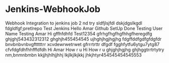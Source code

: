 # Jenkins-WebhookJob
Webhook Integration to jenkins job
2 nd try sldfjlsjfdl
dskjdgslkgdl
fdgldfgf;pretlrepo
Test Jenkins
Hello Amar Github SetUp Done
Testing User Name
Testing Amar
Hi
gffhfdhfd
Test12354
gfrhgfhgfhgfhhgfheregdfg
ghjghj543432312312
ghghjh455454545
ujhghjhgjhgjhg
fdgffddfgdfgfdgfdr
bnvbnbvnbvgftttttrr
xcvdewrwetrwet
gfrrrtrttr
dfgdf
fgghfytfu6ytgu7ytg87
cfvfdgfdhfhhfffdfdh
Hi Amar
How r u
Hi How r u
ghjghjhgjhg
ghjhggtrrtrtytry
nm,bnmnbmbn
kkjjhjhlhjjhhj
lkjlkjlkjkkj
jhkjhtyr454545454545553
